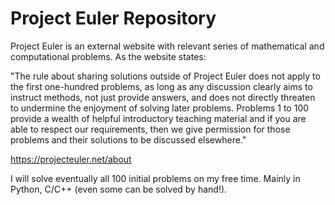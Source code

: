 # Project Euler Repository

Project Euler is an external website with relevant series of mathematical and computational problems. As the website states:

"The rule about sharing solutions outside of Project Euler does not apply to the first one-hundred problems, as long as any discussion clearly aims to instruct methods, not just provide answers, and does not directly threaten to undermine the enjoyment of solving later problems. Problems 1 to 100 provide a wealth of helpful introductory teaching material and if you are able to respect our requirements, then we give permission for those problems and their solutions to be discussed elsewhere."

https://projecteuler.net/about

I will solve eventually all 100 initial problems on my free time. Mainly in Python, C/C++ (even some can be solved by hand!).
